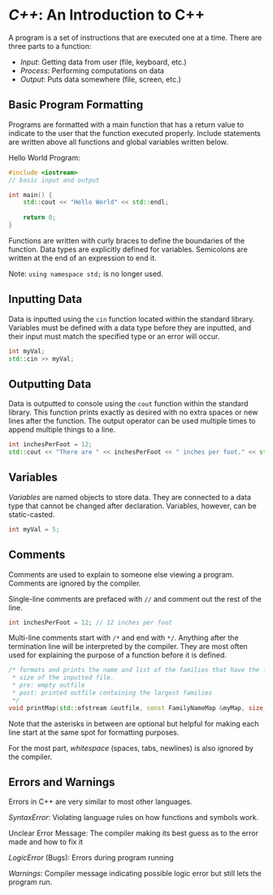 # ***C++***: An Introduction to C++

A program is a set of instructions that are executed one at a time.  There are three parts to a function:
- *Input*: Getting data from user (file, keyboard, etc.)
- *Process*: Performing computations on data
- *Output*: Puts data somewhere (file, screen, etc.)

## Basic Program Formatting
Programs are formatted with a main function that has a return value to indicate to the user that the function executed properly.  Include statements are written above all functions and global variables written below.

Hello World Program:
```c++
#include <iostream>
// basic input and output

int main() {
	std::cout << "Hello World" << std::endl;
	
	return 0;
}
```

Functions are written with curly braces to define the boundaries of the function.  Data types are explicitly defined for variables.  Semicolons are written at the end of an expression to end it.

Note: `using namespace std;` is no longer used.

## Inputting Data
Data is inputted using the `cin` function located within the standard library.  Variables must be defined with a data type before they are inputted, and their input must match the specified type or an error will occur.
```c++
int myVal;
std::cin >> myVal;
```

## Outputting Data
Data is outputted to console using the `cout` function within the standard library.  This function prints exactly as desired with no extra spaces or new lines after the function.  The output operator can be used multiple times to append multiple things to a line.
```c++
int inchesPerFoot = 12;
std::cout << "There are " << inchesPerFoot << " inches per foot." << std::endl;
```

## Variables
*Variables* are named objects to store data.  They are connected to a data type that cannot be changed after declaration.  Variables, however, can be static-casted.
```c++
int myVal = 5;
```

## Comments
Comments are used to explain to someone else viewing a program.  Comments are ignored by the compiler.


Single-line comments are prefaced with `//` and comment out the rest of the line.
```c++
int inchesPerFoot = 12; // 12 inches per foot
```

Multi-line comments start with `/*` and end with `*/`.  Anything after the termination line will be interpreted by the compiler.  They are most often used for explaining the purpose of a function before it is defined.
```c++
/* formats and prints the name and list of the families that have the largest
 * size of the inputted file.
 * pre: empty outfile
 * post: printed outfile containing the largest families
 */
void printMap(std::ofstream &outfile, const FamilyNameMap &myMap, size_t largestSize);
```
Note that the asterisks in between are optional but helpful for making each line start at the same spot for formatting purposes. 

For the most part, *whitespace* (spaces, tabs, newlines) is also ignored by the compiler. 

## Errors and Warnings
Errors in C++ are very similar to most other languages.

*SyntaxError*: Violating language rules on how functions and symbols work.

Unclear Error Message: The compiler making its best guess as to the error made and how to fix it

*LogicError* (Bugs): Errors during program running

*Warnings*: Compiler message indicating possible logic error but still lets the program run.